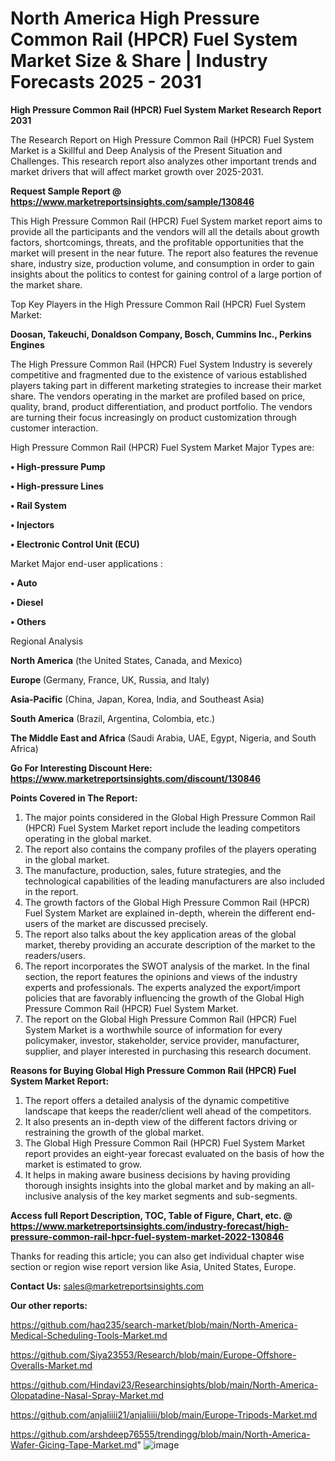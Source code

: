 # North America High Pressure Common Rail (HPCR) Fuel System Market Size & Share | Industry Forecasts 2025 - 2031

<strong>High Pressure Common Rail (HPCR) Fuel System Market Research Report 2031</strong>

The Research Report on High Pressure Common Rail (HPCR) Fuel System Market is a Skillful and Deep Analysis of the Present Situation and Challenges. This research report also analyzes other important trends and market drivers that will affect market growth over 2025-2031.

<strong>Request Sample Report @ <a href=https://www.marketreportsinsights.com/sample/130846>https://www.marketreportsinsights.com/sample/130846</a></strong>

This High Pressure Common Rail (HPCR) Fuel System market report aims to provide all the participants and the vendors will all the details about growth factors, shortcomings, threats, and the profitable opportunities that the market will present in the near future. The report also features the revenue share, industry size, production volume, and consumption in order to gain insights about the politics to contest for gaining control of a large portion of the market share.

Top Key Players in the High Pressure Common Rail (HPCR) Fuel System Market:

<strong>Doosan, Takeuchi, Donaldson Company, Bosch, Cummins Inc., Perkins Engines</strong>

The High Pressure Common Rail (HPCR) Fuel System Industry is severely competitive and fragmented due to the existence of various established players taking part in different marketing strategies to increase their market share. The vendors operating in the market are profiled based on price, quality, brand, product differentiation, and product portfolio. The vendors are turning their focus increasingly on product customization through customer interaction.

High Pressure Common Rail (HPCR) Fuel System Market Major Types are:

<strong>• High-pressure Pump

• High-pressure Lines

• Rail System

• Injectors

• Electronic Control Unit (ECU)</strong>

Market Major end-user applications :

<strong>• Auto

• Diesel

• Others</strong>

Regional Analysis

</u><strong><b>North America</b></strong> (the United States, Canada, and Mexico)

<strong><b>Europe </b></strong>(Germany, France, UK, Russia, and Italy)

<strong><b>Asia-Pacific</b></strong> (China, Japan, Korea, India, and Southeast Asia)

<strong><b>South America</b></strong> (Brazil, Argentina, Colombia, etc.)

<strong><b>The Middle East and Africa</b></strong> (Saudi Arabia, UAE, Egypt, Nigeria, and South Africa)

<strong>Go For Interesting Discount Here: <a href=https://www.marketreportsinsights.com/discount/130846>https://www.marketreportsinsights.com/discount/130846</a></strong>

<strong>Points Covered in The Report:</strong>
<ol>
  <li>The major points considered in the Global High Pressure Common Rail (HPCR) Fuel System Market report include the leading competitors operating in the global market.</li>
  <li>The report also contains the company profiles of the players operating in the global market.</li>
  <li>The manufacture, production, sales, future strategies, and the technological capabilities of the leading manufacturers are also included in the report.</li>
  <li>The growth factors of the Global High Pressure Common Rail (HPCR) Fuel System Market are explained in-depth, wherein the different end-users of the market are discussed precisely.</li>
  <li>The report also talks about the key application areas of the global market, thereby providing an accurate description of the market to the readers/users.</li>
  <li>The report incorporates the SWOT analysis of the market. In the final section, the report features the opinions and views of the industry experts and professionals. The experts analyzed the export/import policies that are favorably influencing the growth of the Global High Pressure Common Rail (HPCR) Fuel System Market.</li>
  <li>The report on the Global High Pressure Common Rail (HPCR) Fuel System Market is a worthwhile source of information for every policymaker, investor, stakeholder, service provider, manufacturer, supplier, and player interested in purchasing this research document.</li>
</ol>
<strong>Reasons for Buying Global High Pressure Common Rail (HPCR) Fuel System Market Report:</strong>

<ol>
  <li>The report offers a detailed analysis of the dynamic competitive landscape that keeps the reader/client well ahead of the competitors.</li>
  <li>It also presents an in-depth view of the different factors driving or restraining the growth of the global market.</li>
  <li>The Global High Pressure Common Rail (HPCR) Fuel System Market report provides an eight-year forecast evaluated on the basis of how the market is estimated to grow.</li>
  <li>It helps in making aware business decisions by having providing thorough insights insights into the global market and by making an all-inclusive analysis of the key market segments and sub-segments.</li>
</ol>
<strong>Access full Report Description, TOC, Table of Figure, Chart, etc. @ <a href=https://www.marketreportsinsights.com/industry-forecast/high-pressure-common-rail-hpcr-fuel-system-market-2022-130846>https://www.marketreportsinsights.com/industry-forecast/high-pressure-common-rail-hpcr-fuel-system-market-2022-130846</a></strong>


Thanks for reading this article; you can also get individual chapter wise section or region wise report version like Asia, United States, Europe.

<strong>Contact Us:</strong>
sales@marketreportsinsights.com

<strong>Our other reports:</strong>

<a href=https://github.com/haq235/search-market/blob/main/North-America-Medical-Scheduling-Tools-Market.md>https://github.com/haq235/search-market/blob/main/North-America-Medical-Scheduling-Tools-Market.md</a>

<a href=https://github.com/Siya23553/Research/blob/main/Europe-Offshore-Overalls-Market.md>https://github.com/Siya23553/Research/blob/main/Europe-Offshore-Overalls-Market.md</a>

<a href=https://github.com/Hindavi23/Researchinsights/blob/main/North-America-Olopatadine-Nasal-Spray-Market.md>https://github.com/Hindavi23/Researchinsights/blob/main/North-America-Olopatadine-Nasal-Spray-Market.md</a>

<a href=https://github.com/anjaliiii21/anjaliiii/blob/main/Europe-Tripods-Market.md>https://github.com/anjaliiii21/anjaliiii/blob/main/Europe-Tripods-Market.md</a>

<a href=https://github.com/arshdeep76555/trendingg/blob/main/North-America-Wafer-Gicing-Tape-Market.md>https://github.com/arshdeep76555/trendingg/blob/main/North-America-Wafer-Gicing-Tape-Market.md</a>"
![image](https://github.com/user-attachments/assets/9262e1a1-5598-4f35-be5c-21ecacb1720d)
